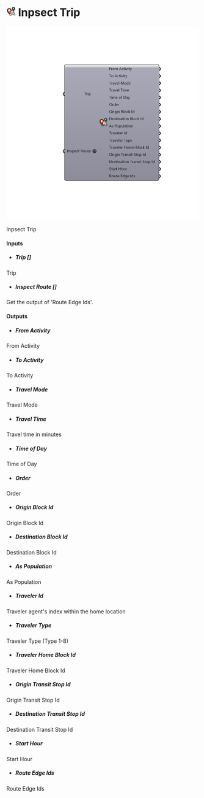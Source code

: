 # ![](../../images/icons/Inpsect_Trip.png) Inpsect Trip

![](../../images/components/Inpsect_Trip.png)

Inpsect Trip

#### Inputs
* ##### Trip []
Trip
* ##### Inspect Route []
Get the output of 'Route Edge Ids'.

#### Outputs
* ##### From Activity
From Activity
* ##### To Activity
To Activity
* ##### Travel Mode
Travel Mode
* ##### Travel Time
Travel time in minutes
* ##### Time of Day
Time of Day
* ##### Order
Order
* ##### Origin Block Id
Origin Block Id
* ##### Destination Block Id
Destination Block Id
* ##### As Population
As Population
* ##### Traveler Id
Traveler agent's index within the home location
* ##### Traveler Type
Traveler Type (Type 1-8)
* ##### Traveler Home Block Id
Traveler Home Block Id
* ##### Origin Transit Stop Id
Origin Transit Stop Id
* ##### Destination Transit Stop Id
Destination Transit Stop Id
* ##### Start Hour
Start Hour
* ##### Route Edge Ids
Route Edge Ids